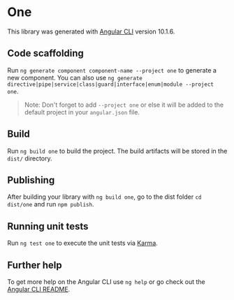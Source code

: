 # One

This library was generated with [Angular CLI](https://github.com/angular/angular-cli) version 10.1.6.

## Code scaffolding

Run `ng generate component component-name --project one` to generate a new component. You can also use `ng generate directive|pipe|service|class|guard|interface|enum|module --project one`.
> Note: Don't forget to add `--project one` or else it will be added to the default project in your `angular.json` file. 

## Build

Run `ng build one` to build the project. The build artifacts will be stored in the `dist/` directory.

## Publishing

After building your library with `ng build one`, go to the dist folder `cd dist/one` and run `npm publish`.

## Running unit tests

Run `ng test one` to execute the unit tests via [Karma](https://karma-runner.github.io).

## Further help

To get more help on the Angular CLI use `ng help` or go check out the [Angular CLI README](https://github.com/angular/angular-cli/blob/master/README.md).
